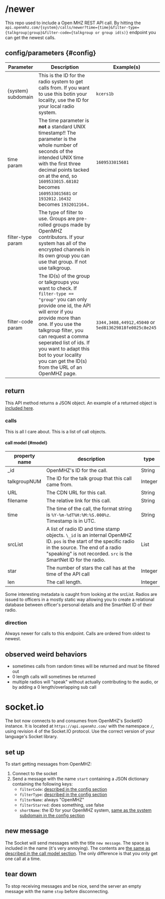 # /newer
This repo used to include a Open MHZ REST API call. By hitting the `api.openmhz.com/{system}/calls/newer?time={time}&filter-type={talkgroup|group}&filter-code={talkgroup or group id(s)}` endpoint you can get the newest calls.


## config/parameters {#config}
| Parameter | Description | Example(s) |
|-----------|-------------|------------|
| {system} subdomain | This is the ID for the radio system to get calls from. If you want to use this botin your locality, use the ID for your local radio system. | `kcers1b` |
| time param | The time parameter is **not** a standard UNIX timestamp!! The parameter is the whole number of seconds of the intended UNIX time with the first three decimal points tacked on at the end, so `1609533015.68102` becomes `1609533015681` or `1932012.16432` becomes `1932012164`.. | `1609533015681` |
| filter-type param | The type of filter to use. Groups are pre-rolled groups made by OpenMHZ contributors. If your system has all of the encrypted channels in its own group you can use that group. If not use talkgroup. ||
| filter-code param | The ID(s) of the group or talkgroups you want to check. If `filter-type == "group"` you can only provide one id, the API will error if you provide more than one. If you use the talkgroup filter, you can request a comma seperated list of ids. If you want to adapt this bot to your locality you can get the ID(s) from the URL of an OpenMHZ page. | `3344,3408,44912,45040` or `5ed813629818fe0025c8e245` |


## return
This API method returns a JSON object. An example of a returned object is [included here](./example.json).

### calls
This is all I care about. This is a list of call objects.

#### call model {#model}
| property name | description | type |
|---------------|-------------|------|
| \_id | OpenMHZ's ID for the call. | String |
| talkgroupNUM | The ID for the talk group that this call came from. | Integer |
| URL | The CDN URL for this call. | String |
| filename | The relative link for this call. | String |
| time | The time of the call, the format string is `%Y-%m-%dT%H:%M:%S.000%z`. Timestamp is in UTC. | String |
| srcList | A list of radio ID and time stamp objects. `\_id` is an internal OpenMHZ ID. `pos` is the start of the specific radio in the source. The end of a radio "speaking" is not recorded. `src` is the SmartNet ID for the radio. | List |
| star | The number of stars the call has at the time of the API call | Integer |
| len | The call length. | Integer |

Some interesting metadata is caught from looking at the srcList. Radios are issued to officers in a mostly static way allowing you to create a relational database between officer's personal details and the SmartNet ID of their radio.

### direction
Always newer for calls to this endpoint. Calls are ordered from oldest to newest.

## observed weird behaviors
- sometimes calls from random times will be returned and must be filtered out
- 0 length calls will sometimes be returned
- multiple radios will "speak" without actually contributing to the audio, or by adding a 0 length/overlapping sub call

# socket.io
The bot now connects to and consumes from OpenMHZ's SocketIO instance. It is located at `https://api.openmhz.com/` with the namespace `/`, using revision 4 of the Socket.IO protocol. Use the correct version of your language's Socket library.

## set up
To start getting messages from OpenMHZ:
1. Connect to the socket
2. Send a message with the name `start` containing a JSON dictionary containing the following keys:
    - `filterCode`: [described in the config section](#config)
    - `filterType`: [described in the config section](#config)
    - `filterName`: always "OpenMHZ"
    - `filterStarred`: does something, use false
    - `shortName`: the ID for your OpenMHZ system, [same as the system subdomain in the config section](#config)

## new message
The Socket will send messages with the title `new message`. The space is included in the name (it's very annoying). The contents are [the same as described in the call model section](#model). The only difference is that you only get one call at a time.

## tear down
To stop receiving messages and be nice, send the server an empty message with the name `stop` before disconnecting.
